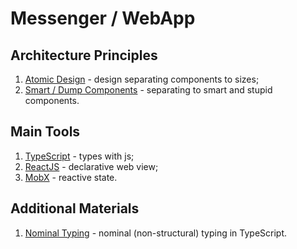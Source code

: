 # Messenger / WebApp

## Architecture Principles

1. [Atomic Design](https://github.com/danilowoz/react-atomic-design) - design separating components to sizes;
2. [Smart / Dump Components](https://medium.com/@dan_abramov/smart-and-dumb-components-7ca2f9a7c7d0) - separating to smart and stupid components.

## Main Tools

1. [TypeScript](https://www.typescriptlang.org/) - types with js;
2. [ReactJS](https://reactjs.org/) - declarative web view;
3. [MobX](https://mobx.js.org) - reactive state.

## Additional Materials

1. [Nominal Typing](https://spin.atomicobject.com/2018/01/15/typescript-flexible-nominal-typing/) - nominal (non-structural) typing in TypeScript.

